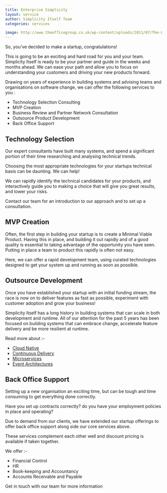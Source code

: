 ```yaml
---
title: Enterprise Simplicity
layout: service
author: Simplicity Itself Team
categories: services

image: http://www.theofficegroup.co.uk/wp-content/uploads/2011/07/The-Office-Rivington-Street-Office-Space-940x407.jpg
---
```


So, you've decided to make a startup, congratulations!
 
This is going to be an exciting and hard road for you and your team. Simplicity Itself is ready to be your partner and guide in the weeks and months ahead.
We can ease your path and allow you to focus on understanding your customers and driving your new products forward.
 
Drawing on years of experience in building systems and advising teams and organisations on software change, we can offer the following services to you :

* Technology Selection Consulting
* MVP Creation
* Business Review and Partner Network Consultation
* Outsource Product Development
* Back Office Support

## Technology Selection

Our expert consultants have built many systems, and spend a significant portion of their time researching and analysing technical trends.

Choosing the most appropriate technologies for your startups technical basis can be daunting. We can help!

We can rapidly identify the technical candidates for your products, and interactively guide you to making a choice that will give you great results, and lower your risks.

Contact our team for an introduction to our approach and to set up a consultation.

## MVP Creation

Often, the first step in building your startup is to create a Minimal Viable Product. Having this in place, and building it out rapidly and of a good quality is essential to 
taking advantage of the opportunity you have seen. Putting in place a team to product this rapidly is often not easy.
 
Here, we can offer a rapid development team, using curated technologies designed to get your system up and running as soon as possible. 

## Outsource Development

Once you have established your startup with an initial funding stream, the race is now on to deliver features as fast as possible, experiment with customer adoption and grow your business!
  
Simplicity Itself has a long history in building systems that can scale in both development and runtime. All of our attention for the past 5 years has been focused on building systems 
that can embrace change, accelerate feature delivery and be more resilient at runtime. 

Read more about :-

* [Cloud Native](/#cloudnative)
* [Continuous Delivery](/#continuousdelivery)
* [Microservices](/#microservices)
* [Event Architectures](/#eventarchitecture)

## Back Office Support

Setting up a new organisation an exciting time, but can be tough and time consuming to get everything done correctly. 

Have you set up contracts correctly? do you have your employment policies in place and operating?
 
Due to demand from our clients, we have extended our startup offerings to offer back office support along side our core services above.

These services complement each other well and discount pricing is available if taken together.

We offer :-

* Financial Control
* HR
* Book-keeping and Accountancy
* Accounts Receivable and Payable

Get in touch with our team for more information

